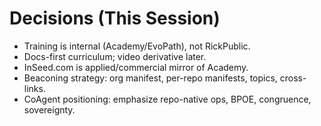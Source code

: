 # Decisions (This Session)

- Training is internal (Academy/EvoPath), not RickPublic.
- Docs-first curriculum; video derivative later.
- InSeed.com is applied/commercial mirror of Academy.
- Beaconing strategy: org manifest, per-repo manifests, topics, cross-links.
- CoAgent positioning: emphasize repo-native ops, BPOE, congruence, sovereignty.
